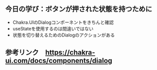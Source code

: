 ## 今日の学び：ボタンが押された状態を持つために

- Chakra.UIのDialogコンポーネントをきちんと確認
- useStateを使用するのは間違いではない
- 状態を切り替えるためのDialogのアクションがある

## 参考リンク　https://chakra-ui.com/docs/components/dialog